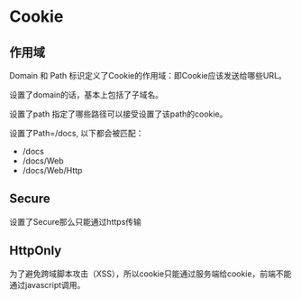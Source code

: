 # Cookie

## 作用域

Domain 和 Path 标识定义了Cookie的作用域：即Cookie应该发送给哪些URL。

设置了domain的话，基本上包括了子域名。

设置了path 指定了哪些路径可以接受设置了该path的cookie。

设置了Path=/docs, 以下都会被匹配：

* /docs
* /docs/Web
* /docs/Web/Http

## Secure

设置了Secure那么只能通过https传输

## HttpOnly

为了避免跨域脚本攻击（XSS），所以cookie只能通过服务端给cookie，前端不能通过javascript调用。
